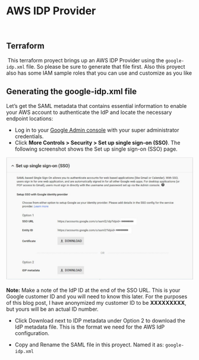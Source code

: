 # AWS IDP Provider
​
## Terraform
​
This terraform proyect brings up an AWS IDP Provider using the `google-idp.xml` file. So please be sure to generate that file first.
Also this proyect also has some IAM sample roles that you can use and customize as you like
​
## Generating the google-idp.xml file

Let’s get the SAML metadata that contains essential information to enable your AWS account to authenticate the IdP and locate the necessary endpoint locations:

- Log in to your [Google Admin console](https://admin.google.com/) with your super administrator credentials.
​
- Click **More Controls > Security > Set up single sign-on (SSO)**. The following screenshot shows the Set up single sign-on (SSO) page.

![saml](img/saml.png)

**Note:** Make a note of the IdP ID at the end of the SSO URL. This is your Google customer ID and you will need to know this later. For the purposes of this blog post, I have anonymized my customer ID to be **XXXXXXXXX**, but yours will be an actual ID number.

- Click Download next to IDP metadata under Option 2 to download the IdP metadata file. This is the format we need for the AWS IdP configuration.

- Copy and Rename the SAML file in this proyect. Named it as: `google-idp.xml`

